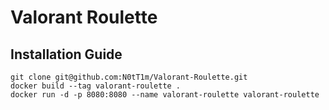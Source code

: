 # Valorant Roulette
## Installation Guide
```
git clone git@github.com:N0tT1m/Valorant-Roulette.git
docker build --tag valorant-roulette .
docker run -d -p 8080:8080 --name valorant-roulette valorant-roulette
```
